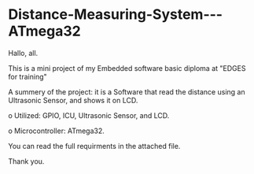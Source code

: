# Distance-Measuring-System---ATmega32

Hallo, all.

This is a mini project of my Embedded software basic diploma at "EDGES for training"

A summery of the project: it is a Software that read the distance using an Ultrasonic Sensor, and shows it on LCD.

o	Utilized: GPIO, ICU, Ultrasonic Sensor, and LCD.

o Microcontroller: ATmega32.

You can read the full requirments in the attached file.

Thank you.
